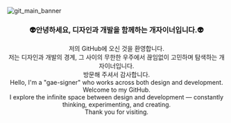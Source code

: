 ![git_main_banner](https://github.com/user-attachments/assets/b03cbe2d-8963-4fff-862b-128aaf811d54)


<div align=center>
<h3>👽안녕하세요, 디자인과 개발을 함께하는 개자이너입니다.👽</h3>
저의 GitHub에 오신 것을 환영합니다.<br/>
저는 디자인과 개발의 경계, 그 사이의 무한한 우주에서 끊임없이 고민하며 탐색하는 개자이너입니다.<br/>
방문해 주셔서 감사합니다.
</div>
<div align=center>
Hello, I'm a "gae-signer" who works across both design and development.<br/>
Welcome to my GitHub.<br/>
I explore the infinite space between design and development — constantly thinking, experimenting, and creating.<br/>
Thank you for visiting.
<div>





